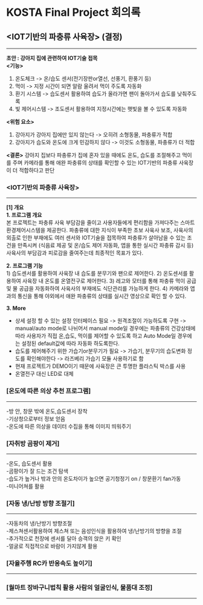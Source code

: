 KOSTA Final Project 회의록
============================
## <IOT기반의 파충류 사육장> (결정)
---------------------------
**초안 : 강아지 집에 관련하여 IOT기술 접목**      
**<기능>**   
1.	온도체크 -> 온/습도 센서(전기장판or열선, 선풍기, 환풍기 등)
2.	먹이 -> 지정 시간이 되면 알람 울려서 먹이 주도록 자동화
3.	환기 시스템 -> 습도센서 활용하여 습도가 올라가면 팬이 돌아가서 습도를 낮춰주도록
4.	빛 제어시스템 -> 조도센서 활용하여 지정시간에는 햇빛을 볼 수 있도록 자동화

**<위험 요소>**
1.	강아지가 강아지 집에만 있지 않는다 -> 오히려 소형동물, 파충류가 적합
2.	강아지가 습도와 온도에 크게 민감하지 않다 -> 이것도 소형동물, 파충류가 더 적합

**<결론>**
강아지 집보다 파충류가 집에 혼자 있을 때에도 온도, 습도를 조절해주고 먹이를 주며 카메라를 통해 애완 파충류의 상태를 확인할 수 있는 IOT기반의 파충류 사육장이 더 적합하다고 판단

### <IOT기반의 파충류 사육장>   
--------------------------
**[1] 개요**   
**1. 프로그램 개요**   
본 프로젝트는 파충류 사육 부담감을 줄이고 사용자들에게 편리함을 가져다주는 스마트 환경제어시스템을 제공한다. 파충류에 대한 지식이 부족한 초보 사육사 보조, 사육사의 외출로 인한 부재에도 여러 센서와 IOT기술을 접목하여 파충류가 살아남을 수 있는 조건을 만족시켜 (식음료 제공 및 온/습도 제어 자동화, 앱을 통한 실시간 파충류 감시 등) 사육사의 부담감과 피로감을 줄여주는데 최종적인 목표가 있다. 
    

**2. 프로그램 기능**    
    1) 습도센서를 활용하여 사육장 내 습도를 분무기와 팬으로 제어한다.                     2) 온도센서를 활용하여 사육장 내 온도를 온열전구로 제어한다.                                   3) 레고와 모터를 통해 파충류 먹이 공급 및 물 공급을 자동화하여 사육사의 부재에도 식단관리를 가능하게 한다.                                                                       4) 카메라와 앱과의 통신을 통해 야외에서 애완 파충류의 상태를 실시간 영상으로 확인 할 수 있다.

**3. More**   
- 상세 설정 할 수 있는 설정 인터페이스 필요 -> 원격조절이 가능하도록 구현 -> manual/auto mode로 나뉘어서 manual mode일 경우에는 파충류의 건강상태에 따라 사용자가 직접 온,습도, 먹이를 제어할 수 있도록 하고 Auto Mode일 경우에는 설정된 default값에 따라 자동화 하도록한다.
- 습도를 제어해주기 위한 가습기or분무기가 필요 -> 가습기, 분무기의 습도변화 정도를 확인해야한다 -> 라즈베리 가습기 모듈 사용하기로 함
- 현재 프로젝트가 DEMO이기 때문에 사육장은 큰 투명한 플라스틱 박스를 사용
- 온열전구 대신 LED로 대체 





### [온도에 따른 의상 추천 프로그램]
----------------------------
-방 안, 창문 밖에 온도,습도센서 장착   
-기상청으로부터 정보 얻음   
-온도에 따른 의상을 데이터 수집을 통해 이미지 띄워주기 
   
### [자취방 곰팡이 제거]
-----------------------------
-온도, 습도센서 활용   
-곰팡이가 잘 드는 조건 탐색   
-습도가 높거나 밖과 안의 온도차이가 높으면 공기청정기 on / 창문환기 fan가동   
-미니어쳐를 활용   
   
### [자동 냉/난방 방향 조절기]
-----------------------------
-자동차의 냉/난방기 방향조절   
-제스쳐센서활용하여 제스쳐 또는 음성인식을 활용하여 냉/난방기의 방향을 조절   
-추가적으로 천장에 센서를 달아 승객의 앉은 키 확인   
-얼굴로 직접적으로 바람이 가지않게 활용   
   
### [자율주행 RC카 반응속도 높이기]
---------------------------------
   
### [월마트 장바구니법칙 활용 사람의 얼굴인식, 물품대 조정]
-------------------------




